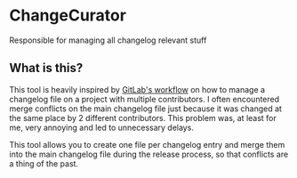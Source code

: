# ChangeCurator

Responsible for managing all changelog relevant stuff

## What is this?

This tool is heavily inspired by [GitLab's workflow](https://docs.gitlab.com/ee/development/changelog.html) on how to manage a changelog file on a project with multiple contributors.
I often encountered merge conflicts on the main changelog file just because it was changed at the same place by 2 different contributors. This problem was, at least for me, very annoying and led to unnecessary delays.

This tool allows you to create one file per changelog entry and merge them into the main changelog file during the release process, so that conflicts are a thing of the past.
